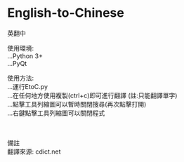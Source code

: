 # English-to-Chinese
英翻中

使用環境:
<br />...Python 3+
<br />...PyQt

使用方法:
  <br />...運行EtoC.py
  <br />...在任何地方使用複製(ctrl+c)即可進行翻譯 (註:只能翻譯單字)
  <br />...點擊工具列縮圖可以暫時關閉搜尋(再次點擊打開)
  <br />...右鍵點擊工具列縮圖可以關閉程式
  
<br /><br />備註<br /> 翻譯來源: cdict.net
